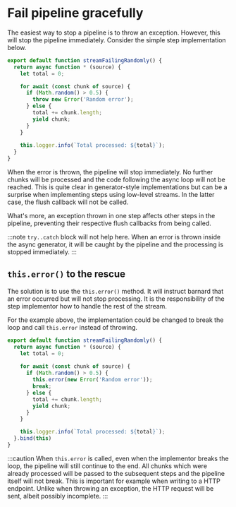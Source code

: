 # Fail pipeline gracefully

The easiest way to stop a pipeline is to throw an exception. However, this will stop the pipeline immediately.
Consider the simple step implementation below.

```js
export default function streamFailingRandomly() {
  return async function * (source) {
    let total = 0;

    for await (const chunk of source) {
      if (Math.random() > 0.5) {
        throw new Error('Random error');
      } else {
        total += chunk.length;
        yield chunk;
      }
    }
   
    this.logger.info(`Total processed: ${total}`);
  }
}
```

When the error is thrown, the pipeline will stop immediately. No further chunks will be processed and the code following
the async loop will not be reached.
This is quite clear in generator-style implementations but can be a surprise when implementing steps using low-level streams. 
In the latter case, the flush callback will not be called.

What's more, an exception thrown in one step affects other steps in the pipeline, preventing their respective flush
callbacks from being called.

:::note
`try..catch` block will not help here. When an error is thrown inside the async generator, it will be caught by the
pipeline and the processing is stopped immediately.
:::

## `this.error()` to the rescue

The solution is to use the `this.error()` method. It will instruct barnard that an error occurred but will not stop
processing. It is the responsibility of the step implementor how to handle the rest of the stream.

For the example above, the implementation could be changed to break the loop and call `this.error` instead of throwing.

```js
export default function streamFailingRandomly() {
  return async function * (source) {
    let total = 0;
    
    for await (const chunk of source) {
      if (Math.random() > 0.5) {
        this.error(new Error('Random error'));
        break;
      } else {
        total += chunk.length;
        yield chunk;
      }
    }

    this.logger.info(`Total processed: ${total}`);
  }.bind(this)
}
```

:::caution
When `this.error` is called, even when the implementor breaks the loop, the pipeline will still continue to the end. 
All chunks which were already processed will be passed to the subsequent steps and the pipeline itself will not break. 
This is important for example when writing to a HTTP endpoint. Unlike when throwing an exception, the HTTP request will
be sent, albeit possibly incomplete.
:::
